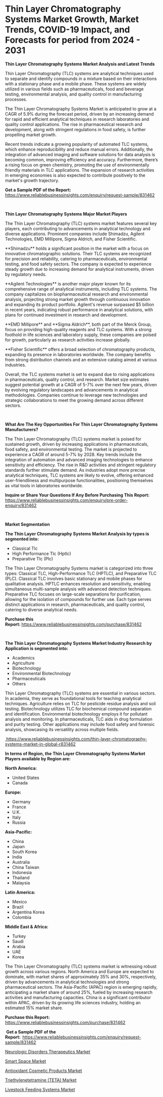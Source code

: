 <p><h1>Thin Layer Chromatography Systems Market Growth, Market Trends, COVID-19 Impact, and Forecasts for period from 2024 - 2031</h1></p><p><strong>Thin Layer Chromatography Systems Market Analysis and Latest Trends</strong></p>
<p><p>Thin Layer Chromatography (TLC) systems are analytical techniques used to separate and identify compounds in a mixture based on their interactions with a stationary phase and a mobile phase. These systems are widely utilized in various fields such as pharmaceuticals, food and beverage testing, environmental analysis, and quality control in manufacturing processes.</p><p>The Thin Layer Chromatography Systems Market is anticipated to grow at a CAGR of 5.9% during the forecast period, driven by an increasing demand for rapid and efficient analytical techniques in research laboratories and quality control applications. The rise in pharmaceutical research and development, along with stringent regulations in food safety, is further propelling market growth. </p><p>Recent trends indicate a growing popularity of automated TLC systems, which enhance reproducibility and reduce manual errors. Additionally, the integration of advanced imaging and software solutions for data analysis is becoming common, improving efficiency and accuracy. Furthermore, there’s a rising focus on green chemistry, promoting the use of environmentally friendly materials in TLC applications. The expansion of research activities in emerging economies is also expected to contribute positively to the market's growth trajectory.</p></p>
<p><strong>Get a Sample PDF of the Report:&nbsp;</strong> <a href="https://www.reliablebusinessinsights.com/enquiry/request-sample/831462?utm_campaign=1138&utm_medium=2&utm_source=Github&utm_content=ia&utm_term=18122024&utm_id=thin-layer-chromatography-systems">https://www.reliablebusinessinsights.com/enquiry/request-sample/831462</a></p>
<p>&nbsp;</p>
<p><strong>Thin Layer Chromatography Systems Major Market Players</strong></p>
<p><p>The Thin Layer Chromatography (TLC) systems market features several key players, each contributing to advancements in analytical technology and diverse applications. Prominent companies include Shimadzu, Agilent Technologies, EMD Millipore, Sigma Aldrich, and Fisher Scientific.</p><p>**Shimadzu** holds a significant position in the market with a focus on innovative chromatographic solutions. Their TLC systems are recognized for precision and reliability, catering to pharmaceuticals, environmental testing, and food safety sectors. The company is expected to experience steady growth due to increasing demand for analytical instruments, driven by regulatory needs.</p><p>**Agilent Technologies** is another major player known for its comprehensive range of analytical instruments, including TLC systems. The company capitalizes on biopharmaceutical research and environmental analysis, projecting strong market growth through continuous innovation and expanding its product portfolio. Agilent's revenue surpassed $5 billion in recent years, indicating robust performance in analytical solutions, with plans for continued investment in research and development.</p><p>**EMD Millipore** and **Sigma Aldrich**, both part of the Merck Group, focus on providing high-quality reagents and TLC systems. With a strong foothold in life sciences and laboratory supply, these companies are poised for growth, particularly as research activities increase globally.</p><p>**Fisher Scientific** offers a broad selection of chromatography products, expanding its presence in laboratories worldwide. The company benefits from strong distribution channels and an extensive catalog aimed at various industries.</p><p>Overall, the TLC systems market is set to expand due to rising applications in pharmaceuticals, quality control, and research. Market size estimates suggest potential growth at a CAGR of 5-7% over the next few years, driven by evolving regulatory landscapes and advancements in analytical methodologies. Companies continue to leverage new technologies and strategic collaborations to meet the growing demand across different sectors.</p></p>
<p>&nbsp;</p>
<p><strong>What Are The Key Opportunities For Thin Layer Chromatography Systems Manufacturers?</strong></p>
<p><p>The Thin Layer Chromatography (TLC) systems market is poised for sustained growth, driven by increasing applications in pharmaceuticals, food safety, and environmental testing. The market is projected to experience a CAGR of around 5-7% by 2028. Key trends include the integration of automation and advanced imaging technologies to enhance sensitivity and efficiency. The rise in R&D activities and stringent regulatory standards further stimulate demand. As industries adopt more precise analytical techniques, TLC systems are likely to evolve, offering enhanced user-friendliness and multipurpose functionalities, positioning themselves as vital tools in laboratories worldwide.</p></p>
<p><strong>Inquire or Share Your Questions If Any Before Purchasing This Report:</strong> <a href="https://www.reliablebusinessinsights.com/enquiry/pre-order-enquiry/831462?utm_campaign=1138&utm_medium=2&utm_source=Github&utm_content=ia&utm_term=18122024&utm_id=thin-layer-chromatography-systems">https://www.reliablebusinessinsights.com/enquiry/pre-order-enquiry/831462</a></p>
<p>&nbsp;</p>
<p><strong>Market Segmentation</strong></p>
<p><strong>The Thin Layer Chromatography Systems Market Analysis by types is segmented into:</strong></p>
<p><ul><li>Classical Tlc</li><li>High Performance Tlc (Hptlc)</li><li>Preparative Tlc (Plc)</li></ul></p>
<p><p>The Thin Layer Chromatography Systems market is categorized into three types: Classical TLC, High-Performance TLC (HPTLC), and Preparative TLC (PLC). Classical TLC involves basic stationary and mobile phases for qualitative analysis. HPTLC enhances resolution and sensitivity, enabling simultaneous multi-sample analysis with advanced detection techniques. Preparative TLC focuses on large-scale separations for purification, allowing for the isolation of compounds for further use. Each type serves distinct applications in research, pharmaceuticals, and quality control, catering to diverse analytical needs.</p></p>
<p><strong>Purchase this Report:&nbsp;</strong><a href="https://www.reliablebusinessinsights.com/purchase/831462?utm_campaign=1138&utm_medium=2&utm_source=Github&utm_content=ia&utm_term=18122024&utm_id=thin-layer-chromatography-systems">https://www.reliablebusinessinsights.com/purchase/831462</a></p>
<p>&nbsp;</p>
<p><strong>The Thin Layer Chromatography Systems Market Industry Research by Application is segmented into:</strong></p>
<p><ul><li>Academics</li><li>Agriculture</li><li>Biotechnology</li><li>Environmental Biotechnology</li><li>Pharmaceuticals</li><li>Others</li></ul></p>
<p><p>Thin Layer Chromatography (TLC) systems are essential in various sectors. In academia, they serve as foundational tools for teaching analytical techniques. Agriculture relies on TLC for pesticide residue analysis and soil testing. Biotechnology utilizes TLC for biochemical compound separation and identification. Environmental biotechnology employs it for pollutant analysis and monitoring. In pharmaceuticals, TLC aids in drug formulation and purity testing. Other applications may include food safety and forensic analysis, showcasing its versatility across multiple fields.</p></p>
<p><a href="https://www.reliablebusinessinsights.com/thin-layer-chromatography-systems-market-in-global-r831462?utm_campaign=1138&utm_medium=2&utm_source=Github&utm_content=ia&utm_term=18122024&utm_id=thin-layer-chromatography-systems">&nbsp;https://www.reliablebusinessinsights.com/thin-layer-chromatography-systems-market-in-global-r831462</a></p>
<p><strong>In terms of Region, the Thin Layer Chromatography Systems Market Players available by Region are:</strong></p>
<p>
    <p> <strong> North America: </strong>
        <ul>
            <li>United States</li>
            <li>Canada</li>
        </ul>
        </p> 
    <p> <strong> Europe: </strong>
        <ul>
            <li>Germany</li>
            <li>France</li>
            <li>U.K.</li>
            <li>Italy</li>
            <li>Russia</li>
        </ul>
        </p> 
    <p> <strong> Asia-Pacific: </strong>
        <ul>
            <li>China</li>
            <li>Japan</li>
            <li>South Korea</li>
            <li>India</li>
            <li>Australia</li>
            <li>China Taiwan</li>
            <li>Indonesia</li>
            <li>Thailand</li>
            <li>Malaysia</li>
        </ul>
        </p> 
    <p> <strong> Latin America: </strong>
        <ul>
            <li>Mexico</li>
            <li>Brazil</li>
            <li>Argentina Korea</li>
            <li>Colombia</li>
        </ul>
        </p> 
    <p> <strong> Middle East & Africa: </strong>
        <ul>
            <li>Turkey</li>
            <li>Saudi</li>
            <li>Arabia</li>
            <li>UAE</li>
            <li>Korea</li>
        </ul>
    </p>
    </p>
<p><p>The Thin Layer Chromatography (TLC) systems market is witnessing robust growth across various regions. North America and Europe are expected to dominate, with market shares of approximately 35% and 30%, respectively, driven by advancements in analytical technologies and strong pharmaceutical sectors. The Asia-Pacific (APAC) region is emerging rapidly, anticipating a market share of around 25%, fueled by increasing research activities and manufacturing capacities. China is a significant contributor within APAC, driven by its growing life sciences industry, holding an estimated 15% market share.</p></p>
<p><strong>Purchase this Report: </strong><a href="https://www.reliablebusinessinsights.com/purchase/831462?utm_campaign=1138&utm_medium=2&utm_source=Github&utm_content=ia&utm_term=18122024&utm_id=thin-layer-chromatography-systems">https://www.reliablebusinessinsights.com/purchase/831462</a></p>
<p>&nbsp;<strong>Get a Sample PDF of the Report:&nbsp;&nbsp;</strong><a href="https://www.reliablebusinessinsights.com/enquiry/request-sample/831462?utm_campaign=1138&utm_medium=2&utm_source=Github&utm_content=ia&utm_term=18122024&utm_id=thin-layer-chromatography-systems">https://www.reliablebusinessinsights.com/enquiry/request-sample/831462</a></p>
<p><strong></strong></p>
<p><p><a href="https://www.linkedin.com/pulse/projected-growth-neurologic-disorders-therapeutics-market-edgue?utm_campaign=1138&utm_medium=2&utm_source=Github&utm_content=ia&utm_term=18122024&utm_id=thin-layer-chromatography-systems">Neurologic Disorders Therapeutics Market</a></p><p><a href="https://www.linkedin.com/pulse/smart-space-market-growth-competitive-landscape-segment-xqtle?utm_campaign=1138&utm_medium=2&utm_source=Github&utm_content=ia&utm_term=18122024&utm_id=thin-layer-chromatography-systems">Smart Space Market</a></p><p><a href="https://www.linkedin.com/pulse/growth-potential-antioxidant-cosmetic-products-market-trend-rxxbe?utm_campaign=1138&utm_medium=2&utm_source=Github&utm_content=ia&utm_term=18122024&utm_id=thin-layer-chromatography-systems">Antioxidant Cosmetic Products Market</a></p><p><a href="https://github.com/jerhoskinson197676/Market-Research-Report-List-1/blob/main/triethylenetetramine-teta-market.md?utm_campaign=1138&utm_medium=2&utm_source=Github&utm_content=ia&utm_term=18122024&utm_id=thin-layer-chromatography-systems">Triethylenetetramine (TETA) Market</a></p><p><a href="https://www.linkedin.com/pulse/global-livestock-feeding-systems-market-analysis-2024-2031-ft55e?utm_campaign=1138&utm_medium=2&utm_source=Github&utm_content=ia&utm_term=18122024&utm_id=thin-layer-chromatography-systems">Livestock Feeding Systems Market</a></p></p>